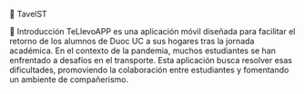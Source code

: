 🚗 TavelST

📖 Introducción
TeLlevoAPP es una aplicación móvil diseñada para facilitar el retorno de los alumnos de Duoc UC a sus hogares tras la jornada académica. En el contexto de la pandemia, muchos estudiantes se han enfrentado a desafíos en el transporte. Esta aplicación busca resolver esas dificultades, promoviendo la colaboración entre estudiantes y fomentando un ambiente de compañerismo.
